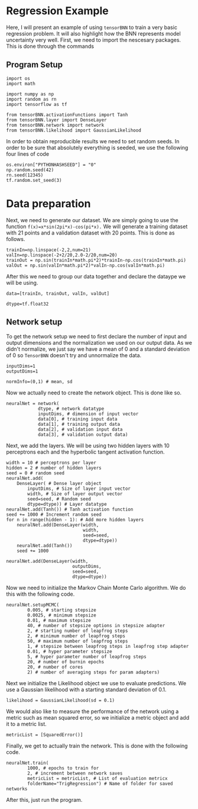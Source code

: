 # Regression Example
Here, I will present an example of using `tensorBNN` to train a very basic regression problem. It will also highlight how the BNN represents model uncertainty very well. 
First, we need to import the nescesary packages. This is done through the commands
## Program Setup
```
import os
import math

import numpy as np
import random as rn
import tensorflow as tf

from tensorBNN.activationFunctions import Tanh
from tensorBNN.layer import DenseLayer
from tensorBNN.network import network
from tensorBNN.likelihood import GaussianLikelihood
```
In order to obtain reproducible results we need to set random seeds. In order to be sure that absolutely everything is seeded, we use the following four lines of code
```
os.environ["PYTHONHASHSEED"] = "0"
np.random.seed(42)
rn.seed(12345)
tf.random.set_seed(3)
```
# Data preparation 
Next, we need to generate our dataset. We are simply going to use the function ```f(x)=x*sin(2pi*x)-cos(pi*x).``` 
We will generate a training dataset with 21 points and a validation dataset with 20 points. This is done as follows.
```
trainIn=np.linspace(-2,2,num=21)
valIn=np.linspace(-2+2/20,2.0-2/20,num=20)
trainOut = np.sin(trainIn*math.pi*2)*trainIn-np.cos(trainIn*math.pi)
valOut = np.sin(valIn*math.pi*2)*valIn-np.cos(valIn*math.pi)
```
After this we need to group our data together and declare the dataype we will be using.
```
data=[trainIn, trainOut, valIn, valOut]

dtype=tf.float32
```
## Network setup
To get the network setup we need to first declare the number of input and output dimensions and the normalization we used on our output data. As we didn't normalize, we just say we have a mean of 0 and a standard deviation of 0 so `TensorBNN` doesn't try and unnormalize the data.
```
inputDims=1
outputDims=1

normInfo=(0,1) # mean, sd
```
Now we actually need to create the network object. This is done like so.
```
neuralNet = network(
            dtype, # network datatype
            inputDims, # dimension of input vector
            data[0], # training input data
            data[1], # training output data
            data[2], # validation input data
            data[3], # validation output data)
```
Next, we add the layers. We will be using two hidden layers with 10 perceptrons each and the hyperbolic tangent activation function.
```
width = 10 # perceptrons per layer
hidden = 2 # number of hidden layers
seed = 0 # random seed
neuralNet.add(
    DenseLayer( # Dense layer object
        inputDims, # Size of layer input vector
        width, # Size of layer output vector
        seed=seed, # Random seed
        dtype=dtype)) # Layer datatype
neuralNet.add(Tanh()) # Tanh activation function
seed += 1000 # Increment random seed
for n in range(hidden - 1): # Add more hidden layers
    neuralNet.add(DenseLayer(width,
                             width,
                             seed=seed,
                             dtype=dtype))
    neuralNet.add(Tanh())
    seed += 1000

neuralNet.add(DenseLayer(width,
                         outputDims,
                         seed=seed,
                         dtype=dtype))
```
Now we need to initialize the Markov Chain Monte Carlo algorithm. We do this with the following code.
```
neuralNet.setupMCMC(
        0.005, # starting stepsize
        0.0025, # minimum stepsize
        0.01, # maximum stepsize
        40, # number of stepsize options in stepsize adapter
        2, # starting number of leapfrog steps
        2, # minimum number of leapfrog steps
        50, # maximum number of leapfrog steps
        1, # stepsize between leapfrog steps in leapfrog step adapter
        0.01, # hyper parameter stepsize
        5, # hyper parameter number of leapfrog steps
        20, # number of burnin epochs
        20, # number of cores
        2) # number of averaging steps for param adapters)
```
Next we initialize the Likelihood object we use to evaluate predictions. We use a Gaussian likelihood with a starting standard deviation of 0.1.
```
likelihood = GaussianLikelihood(sd = 0.1)
```
We would also like to measure the performance of the network using a metric such as mean squared error, so we initialize a metric object and add it to a metric list.
```
metricList = [SquaredError()]
```

Finally, we get to actually train the network. This is done with the following code.
```
neuralNet.train(
        1000, # epochs to train for
        2, # increment between network saves
        metricList = metricList, # List of evaluation metricx
        folderName="TrigRegression") # Name of folder for saved networks
```
After this, just run the program. 
